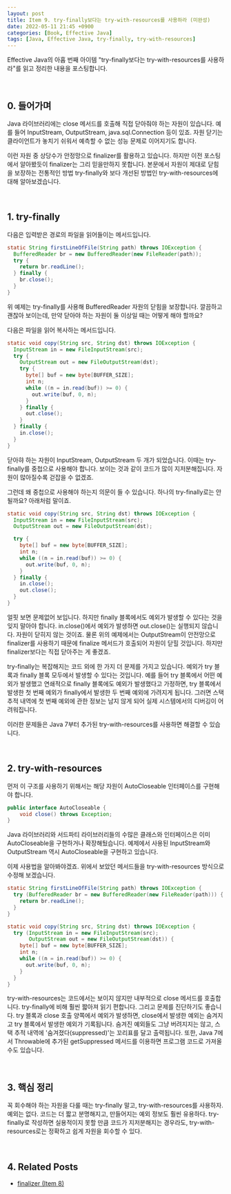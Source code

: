 ```yaml
---
layout: post
title: Item 9. try-finally보다는 try-with-resources를 사용하라 (미완성)
date: 2022-05-11 21:45 +0900
categories: [Book, Effective Java]
tags: [Java, Effective Java, try-finally, try-with-resources]
---
```




Effective Java의 아홉 번째 아이템 "try-finally보다는 try-with-resources를 사용하라"를 읽고 정리한 내용을 포스팅합니다.

<br>

## 0. 들어가며

Java 라이브러리에는 close 메서드를 호출해 직접 닫아줘야 하는 자원이 있습니다. 예를 들어 InputStream, OutputStream, java.sql.Connection 등이 있죠. 자원 닫기는 클라이언트가 놓치기 쉬워서 예측할 수 없는 성능 문제로 이어지기도 합니다.

이런 자원 중 상당수가 안정망으로 finalizer를 활용하고 있습니다. 하지만 이전 포스팅에서 알아봤듯이 finalizer는 그리 믿을만하지 못합니다. 본문에서 자원이 제대로 닫힘을 보장하는 전통적인 방법 try-finally와 보다 개선된 방법인 try-with-resources에 대해 알아보겠습니다.

<br>

## 1. try-finally

다음은 입력받은 경로의 파일을 읽어들이는 메서드입니다.

```java
static String firstLineOfFile(String path) throws IOException {
  BufferedReader br = new BufferedReader(new FileReader(path));
  try {
    return br.readLine();
  } finally {
    br.close();
  }
}
```

위 예제는 try-finally를 사용해 BufferedReader 자원의 닫힘을 보장합니다. 깔끔하고 괜찮아 보이는데, 만약 닫아야 하는 자원이 둘 이상일 때는 어떻게 해야 할까요?

다음은 파일을 읽어 복사하는 메서드입니다.

```java
static void copy(String src, String dst) throws IOException {
  InputStream in = new FileInputStream(src);
  try {
    OutputStream out = new FileOutputStream(dst);
    try {
      byte[] buf = new byte[BUFFER_SIZE];
      int n;
      while ((n = in.read(buf)) >= 0) {
        out.write(buf, 0, n);
      }
    } finally {
      out.close();
    }
  } finally {
    in.close();
  }
}
```

닫아햐 하는 자원이 InputStream, OutputStream 두 개가 되었습니다. 이때는 try-finally를 중첩으로 사용해야 합니다. 보이는 것과 같이 코드가 많이 지저분해집니다. 자원이 많아질수록 걷잡을 수 없겠죠.

그런데 왜 중첩으로 사용해야 하는지 의문이 들 수 있습니다. 하나의 try-finally로는 안될까요? 아래처럼 말이죠.

```java
static void copy(String src, String dst) throws IOException {
  InputStream in = new FileInputStream(src);
  OutputStream out = new FileOutputStream(dst);

  try {
    byte[] buf = new byte[BUFFER_SIZE];
    int n;
    while ((n = in.read(buf)) >= 0) {
      out.write(buf, 0, n);
    }
  } finally {
    in.close();
    out.close();
  }
}
```

얼핏 보면 문제없어 보입니다. 하지만 finally 블록에서도 예외가 발생할 수 있다는 것을 잊지 말아야 합니다. in.close()에서 예외가 발생하면 out.close()는 실행되지 않습니다. 자원이 닫히지 않는 것이죠. 물론 위의 예제에서는 OutputStream이 안전망으로 finalizer를 사용하기 때문에 finalize 메서드가 호출되어 자원이 닫힐 것입니다. 하지만 finalizer보다는 직접 닫아주는 게 좋겠죠.

try-finally는 복잡해지는 코드 외에 한 가지 더 문제를 가지고 있습니다. 예외가 try 블록과 finally 블록 모두에서 발생할 수 있다는 것입니다. 예를 들어 try 블록에서 어떤 예외가 발생했고 연쇄적으로 finally 블록에도 예외가 발생했다고 가정하면, try 블록에서 발생한 첫 번째 예외가 finally에서 발생한 두 번째 예외에 가려지게 됩니다. 그러면 스택 추적 내역에 첫 번째 예외에 관한 정보는 남지 않게 되어 실제 시스템에서의 디버깅이 어려워집니다.

이러한 문제들은 Java 7부터 추가된 try-with-resources를 사용하면 해결할 수 있습니다. 

<br>

## 2. try-with-resources

먼저 이 구조를 사용하기 위해서는 해당 자원이 AutoCloseable 인터페이스를 구현해야 합니다.

```java
public interface AutoCloseable {
    void close() throws Exception;
}
```

Java 라이브러리와 서드파티 라이브러리들의 수많은 클래스와 인터페이스은 이미 AutoCloseable을 구현하거나 확장해뒀습니다. 예제에서 사용된 InputStream와 OutputStream 역시 AutoCloseable을 구현하고 있습니다. 

이제 사용법을 알아봐야겠죠. 위에서 보았던 메서드들을 try-with-resources 방식으로 수정해 보겠습니다.

```java
static String firstLineOfFile(String path) throws IOException {
  try (BufferedReader br = new BufferedReader(new FileReader(path))) {
    return br.readLine();
  }
}
```

```java
static void copy(String src, String dst) throws IOException {
  try (InputStream in = new FileInputStream(src);
       OutputStream out = new FileOutputStream(dst)) {
    byte[] buf = new byte[BUFFER_SIZE];
    int n;
    while ((n = in.read(buf)) >= 0) {
      out.write(buf, 0, n);
    }
  }
}
```

try-with-resources는 코드에서는 보이지 않지만 내부적으로 close 메서드를 호출합니다. try-finally에 비해 훨씬 짧아져 읽기 편합니다. 그리고 문제를 진단하기도 좋습니다. try 블록과 close 호출 양쪽에서 예외가 발생하면, close에서 발생한 예외는 숨겨지고 try 블록에서 발생한 예외가 기록됩니다. 숨겨진 예외들도 그냥 버려지지는 않고, 스택 추적 내역에 '숨겨졌다(suppressed)'는 꼬리표를 달고 출력됩니다. 또한, Java 7에서 Throwable에 추가된 getSuppressed 메서드를 이용하면 프로그램 코드로 가져올 수도 있습니다.

<br>

## 3. 핵심 정리

꼭 회수해야 하는 자원을 다룰 때는 try-finally 말고, try-with-resources를 사용하자. 예외는 없다. 코드는 더 짧고 분명해지고, 만들어지는 예외 정보도 훨씬 유용하다. try-finally로 작성하면 실용적이지 못할 만큼 코드가 지저분해지는 경우라도, try-with-resources로는 정확하고 쉽게 자원을 회수할 수 있다.

<br>

## 4. Related Posts

- [finalizer (Item 8)](https://heung27.github.io/posts/item-8-finalizer%EC%99%80-cleaner-%EC%82%AC%EC%9A%A9%EC%9D%84-%ED%94%BC%ED%95%98%EB%9D%BC/)
